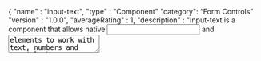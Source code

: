 {
"name" : "input-text",
"type" : "Component"
"category": “Form Controls”
"version" : "1.0.0",
"averageRating" : 1,
"description" : "Input-text is a component that allows native <input> and <textarea> elements to work with text, numbers and special characters.",
"guide" : "”,
"platformSupportVersion" : "4.0.0",
"publisher" : "Prashanth",
}
## Guide: 
### Overview: 
Input-text component is a form control field to input user data such as numbers, alphabets, special characters, password, email, search etc. Input can be used within the forms to capture the data from the user. 

#### Usage
Input component specifies an input field where the user can enter data. Input elements are used within a form element to declare input controls that allow users to input data. An input field can vary in many ways, depending on the type attribute.

#### How to use:   
- Drag and drop the component. 
- Double click the component to display the list of attributes that can be used with it.
- Fill the attributes which are needed and save the page.

#### Example: 
Input the component field with the attribute value:
``` 
value = input text here
required = true 
```
Save it and run.
When the page is loaded the "value = input text here" will be the text that will be displayed. And the "required = true" specifies that the user has to compulsorily input the text. 

### Associated Attributes:
- **style:** Used to specify the inline style. It is applied to the specific element.
- **class:** It specifies one or more class names for an element. The class attribute is mostly used to point to a class in a style sheet.
- **Value:** it specifies the pre-defined text that is displayed in the text area when the application is run. Example “hello” defined in this field will display hello in the text field when the application is run.
- **Placeholder:** used to hold the defined text value. Example “Name” holds the value Name for the text field.
- **Required:** specifies that the text field should be filled and should not hold empty values. Value should be boolean i.e. either true or false.
- **Color:** takes the color based on angular material thing.
- **Name:** specifies the name for the text field.
- **Type:** specifies the type of text to be input i.e number, text, etc.
- **Ngmodel:** used for two way data binding. The ng-model attribute is used to bind the data in your model to the view presented to the user. The ng-model attribute is used for, Binding controls such as input, text area and selects in the view into the model.

### Support 
- **Devices:** Android, iOS
- **Browsers:** Latest version of all modern browsers

**Dependencies version:**
- **Angular CLI version:** 5.0.0 + 
- **Cordova version:** 7.1.0 +

